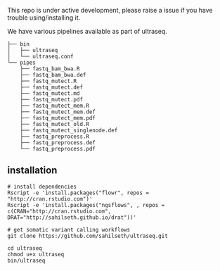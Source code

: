 
This repo is under active development, please raise a issue if you have trouble
using/installing it.


We have various pipelines available as part of ultraseq.

```
├── bin
│   ├── ultraseq
│   └── ultraseq.conf
└── pipes
    ├── fastq_bam_bwa.R
    ├── fastq_bam_bwa.def
    ├── fastq_mutect.R
    ├── fastq_mutect.def
    ├── fastq_mutect.md
    ├── fastq_mutect.pdf
    ├── fastq_mutect_mem.R
    ├── fastq_mutect_mem.def
    ├── fastq_mutect_mem.pdf
    ├── fastq_mutect_old.R
    ├── fastq_mutect_singlenode.def
    ├── fastq_preprocess.R
    ├── fastq_preprocess.def
    └── fastq_preprocess.pdf
```

## installation

```
# install dependencies
Rscript -e 'install.packages("flowr", repos = "http://cran.rstudio.com")'
Rscript -e 'install.packages("ngsflows", , repos = c(CRAN="http://cran.rstudio.com", DRAT="http://sahilseth.github.io/drat"))'

# get somatic variant calling workflows
git clone https://github.com/sahilseth/ultraseq.git

cd ultraseq
chmod u+x ultraseq
bin/ultraseq
```

